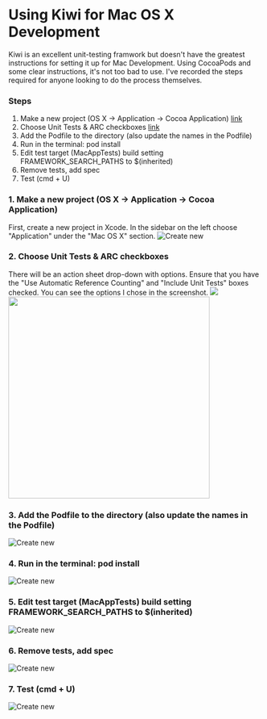 Using Kiwi for Mac OS X Development
=============

Kiwi is an excellent unit-testing framwork but doesn't have the greatest instructions for setting it up for Mac Development. Using CocoaPods and some clear instructions, it's not too bad to use. I've recorded the steps required for anyone looking to do the process themselves.

### Steps
1. Make a new project (OS X -> Application -> Cocoa Application) [link](#step1)
1. Choose Unit Tests & ARC checkboxes [link](#step2)
1. Add the Podfile to the directory (also update the names in the Podfile)
1. Run in the terminal: pod install
1. Edit test target (MacAppTests) build setting FRAMEWORK_SEARCH_PATHS to $(inherited)
1. Remove tests, add spec
1. Test (cmd + U)

### <a id="step1"></a>1. Make a new project (OS X -> Application -> Cocoa Application)
First, create a new project in Xcode. In the sidebar on the left choose "Application" under the "Mac OS X" section.
![Create new](https://raw.github.com/shepting/kiwi-mac-demo/master/tutorial_images/1-create_new_project.png)

### <a id="step2" /> 2. Choose Unit Tests & ARC checkboxes
There will be an action sheet drop-down with options. Ensure that you have the "Use Automatic Reference Counting" and "Include Unit Tests" boxes checked. You can see the options I chose in the screenshot.
<img src="https://github.com/shepting/kiwi-mac-demo/blob/master/tutorial_images/2-cocoa_application_type.png" />
<img src="https://github.com/shepting/kiwi-mac-demo/blob/master/tutorial_images/3-use_arc_and_unit_tests.png" width=400 />


### 3. Add the Podfile to the directory (also update the names in the Podfile)
![Create new](https://raw.github.com/shepting/kiwi-mac-demo/master/tutorial_images/3-use_arc_and_unit_tests.png)

### 4. Run in the terminal: pod install
![Create new](https://raw.github.com/shepting/kiwi-mac-demo/master/tutorial_images/4-pod_install.png)

### 5. Edit test target (MacAppTests) build setting FRAMEWORK_SEARCH_PATHS to $(inherited)
![Create new](https://raw.github.com/shepting/kiwi-mac-demo/master/tutorial_images/7-change_framework_search_path.png)

### 6. Remove tests, add spec
![Create new](https://raw.github.com/shepting/kiwi-mac-demo/master/tutorial_images/9-add_spec_file.png)

### 7. Test (cmd + U)
![Create new](https://raw.github.com/shepting/kiwi-mac-demo/master/tutorial_images/11-implement_methods.png)